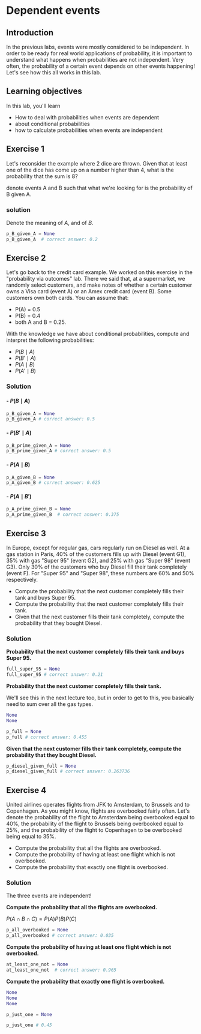 
# Dependent events

## Introduction

In the previous labs, events were mostly considered to be independent. In order to be ready for real world applications of probability, it is important to understand what happens when probabilities are not independent. Very often, the probability of a certain event depends on other events happening! Let's see how this all works in this lab.

## Learning objectives

In this lab, you'll learn 
- How to deal with probabilities when events are dependent
- about conditional probabilities
- how to calculate probabilities when events are independent


## Exercise 1

Let's reconsider the example where 2 dice are thrown. Given that at least one of the dice has come up on a number higher than 4, what is the probability that the sum is 8?

denote events A and B such that what we're looking for is the probability of B given A. 

### solution

Denote the meaning of $A$, and of $B$.



```python
p_B_given_A = None
p_B_given_A  # correct answer: 0.2
```

## Exercise 2

Let's go back to the credit card example. We worked on this exercise in the "probability via outcomes" lab. There we said that, at a supermarket, we randomly select customers, and make notes of whether a certain customer owns a Visa card (event A) or an Amex credit card (event B). Some customers own both cards.
You can assume that:

- P(A) = 0.5
- P(B) = 0.4
- both A and B = 0.25.


With the knowledge we have about conditional probabilities, compute and interpret the following probabilities:

- $P(B \mid A)$
- $P(B'\mid A)$
- $P(A\mid B)$
- $P(A'\mid B)$

### Solution

#### - $P(B \mid A)$


```python
p_B_given_A = None
p_B_given_A # correct answer: 0.5
```

#### - $P(B' \mid A)$


```python
p_B_prime_given_A = None
p_B_prime_given_A # correct answer: 0.5
```

#### - $P(A \mid B)$


```python
p_A_given_B = None
p_A_given_B # correct answer: 0.625
```

#### - $P(A \mid B')$


```python
p_A_prime_given_B = None
p_A_prime_given_B  # correct answer: 0.375
```

## Exercise 3

In Europe, except for regular gas, cars regularly run on Diesel as well. At a gas station in Paris, 40% of the customers fills up with Diesel (event G1), 35% with gas "Super 95" (event G2), and 25% with gas "Super 98" (event G3). Only 30% of the customers who buy Diesel fill their tank completely (event F). For "Super 95" and "Super 98", these numbers are  60% and 50% respectively.

- Compute the probability that the next customer completely fills their tank and buys Super 95.
- Compute the probability that the next customer completely fills their tank.
- Given that the next customer fills their tank completely, compute the probability that they bought Diesel. 

### Solution


**Probability that the next customer completely fills their tank and buys Super 95.**


```python
full_super_95 = None
full_super_95 # correct answer: 0.21
```

**Probability that the next customer completely fills their tank.**

We'll see this in the next lecture too, but in order to get to this, you basically need to sum over all the gas types.




```python
None 
None

p_full = None
p_full # correct answer: 0.455
```

**Given that the next customer fills their tank completely, compute the probability that they bought Diesel.**


```python
p_diesel_given_full = None
p_diesel_given_full # correct answer: 0.263736
```

## Exercise 4

United airlines operates flights from JFK to Amsterdam, to Brussels and to Copenhagen. As you might know, flights are overbooked fairly often. Let's denote the probability of the flight to Amsterdam being overbooked equal to 40%, the probability of the flight to Brussels being overbooked equal to 25%, and the probability of the flight to Copenhagen to be overbooked being equal to 35%. 

- Compute the probability that all the flights are overbooked.
- Compute the probability of having at least one flight which is not overbooked.
- Compute the probability that exactly one flight is overbooked.

### Solution

The three events are independent!



**Compute the probability that all the flights are overbooked.**

$P(A\cap B \cap C) =  P(A)P(B)P(C)$


```python
p_all_overbooked = None
p_all_overbooked # correct answer: 0.035
```

**Compute the probability of having at least one flight which is not overbooked.**


```python
at_least_one_not = None
at_least_one_not  # correct answer: 0.965
```

**Compute the probability that exactly one flight is overbooked.**


```python
None
None
None

p_just_one = None

p_just_one # 0.45
```
